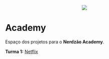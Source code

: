 <p align="center">
  <img src="https://raw.githubusercontent.com/nerdzao/academy/master/logo.png">
</p>

# Academy

Espaço dos projetos para o **Nerdzão Academy**.

**Turma 1:** [Netflix](https://github.com/nerdzao/academy/tree/netflix)
